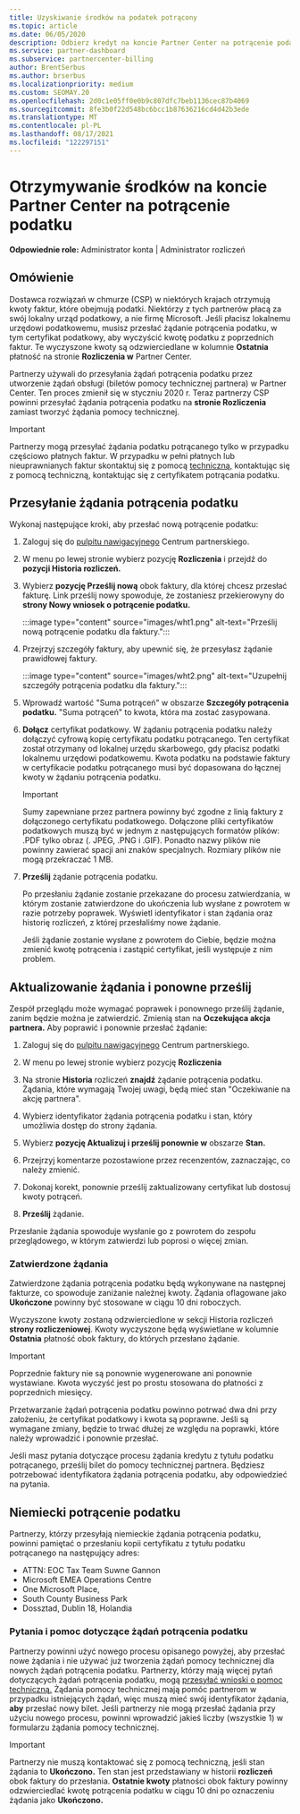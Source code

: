 ```yaml
---
title: Uzyskiwanie środków na podatek potrącony
ms.topic: article
ms.date: 06/05/2020
description: Odbierz kredyt na koncie Partner Center na potrącenie podatku. Informacje obejmują kroki przesyłania żądania potrącenia podatku.
ms.service: partner-dashboard
ms.subservice: partnercenter-billing
author: BrentSerbus
ms.author: brserbus
ms.localizationpriority: medium
ms.custom: SEOMAY.20
ms.openlocfilehash: 2d0c1e05ff0e0b9c807dfc7beb1136cec87b4069
ms.sourcegitcommit: 8fe3b0f22d548bc6bcc1b87636216cd4d42b3ede
ms.translationtype: MT
ms.contentlocale: pl-PL
ms.lasthandoff: 08/17/2021
ms.locfileid: "122297151"
---
```

# <a name="receive-credit-on-your-partner-center-account-for-tax-withholding"></a>Otrzymywanie środków na koncie Partner Center na potrącenie podatku

**Odpowiednie role:** Administrator konta | Administrator rozliczeń

## <a name="overview"></a>Omówienie

Dostawca rozwiązań w chmurze (CSP) w niektórych krajach otrzymują kwoty faktur, które obejmują podatki. Niektórzy z tych partnerów płacą za swój lokalny urząd podatkowy, a nie firmę Microsoft. Jeśli płacisz lokalnemu urzędowi podatkowemu, musisz przesłać żądanie potrącenia podatku, w tym certyfikat podatkowy, aby wyczyścić kwotę podatku z poprzednich faktur. Te wyczyszone kwoty są odzwierciedlane w kolumnie **Ostatnia** płatność na stronie **Rozliczenia w** Partner Center.

Partnerzy używali do przesyłania żądań potrącenia podatku przez utworzenie żądań obsługi (biletów pomocy technicznej partnera) w Partner Center. Ten proces zmienił się w styczniu 2020 r. Teraz partnerzy CSP powinni przesyłać żądania potrącenia podatku na **stronie Rozliczenia** zamiast tworzyć żądania pomocy technicznej.

> [!IMPORTANT]
> Partnerzy mogą przesyłać żądania podatku potrącanego tylko w przypadku częściowo płatnych faktur. W przypadku w pełni płatnych lub nieuprawnianych faktur skontaktuj się z pomocą [techniczną,](report-problems-with-partner-center.md) kontaktując się z pomocą techniczną, kontaktując się z certyfikatem potrącania podatku.

## <a name="submit-a-tax-withholding-request"></a>Przesyłanie żądania potrącenia podatku

Wykonaj następujące kroki, aby przesłać nową potrącenie podatku:

1. Zaloguj się do [pulpitu nawigacyjnego](https://partner.microsoft.com/dashboard/home) Centrum partnerskiego.

2. W menu po lewej stronie wybierz pozycję **Rozliczenia** i przejdź do **pozycji Historia rozliczeń.**

3. Wybierz **pozycję Prześlij nową** obok faktury, dla której chcesz przesłać fakturę. Link prześlij nowy spowoduje, że zostaniesz przekierowyny do **strony Nowy wniosek o potrącenie podatku.**

   :::image type="content" source="images/wht1.png" alt-text="Prześlij nową potrącenie podatku dla faktury.":::

4. Przejrzyj szczegóły faktury, aby upewnić się, że przesyłasz żądanie prawidłowej faktury.

   :::image type="content" source="images/wht2.png" alt-text="Uzupełnij szczegóły potrącenia podatku dla faktury.":::

5. Wprowadź wartość "Suma potrąceń" w obszarze **Szczegóły potrącenia podatku.** "Suma potrąceń" to kwota, która ma zostać zasypowana.

6. **Dołącz** certyfikat podatkowy. W żądaniu potrącenia podatku  należy dołączyć cyfrową kopię certyfikatu podatku potrącanego.  Ten certyfikat został otrzymany od lokalnej urzędu skarbowego, gdy płacisz podatki lokalnemu urzędowi podatkowemu. Kwota podatku na podstawie faktury w certyfikacie podatku potrącanego musi być dopasowana do łącznej kwoty w żądaniu potrącenia podatku.

   > [!IMPORTANT]
   > Sumy zapewniane przez partnera powinny być zgodne z linią faktury z dołączonego certyfikatu podatkowego. Dołączone pliki certyfikatów podatkowych muszą być w jednym z następujących formatów plików: .PDF tylko obraz (. JPEG, .PNG i .GIF). Ponadto nazwy plików nie powinny zawierać spacji ani znaków specjalnych. Rozmiary plików nie mogą przekraczać 1 MB.

7. **Prześlij** żądanie potrącenia podatku.

   Po przesłaniu żądanie zostanie przekazane do procesu zatwierdzania, w którym zostanie zatwierdzone do ukończenia lub wysłane z powrotem w razie potrzeby poprawek. Wyświetl identyfikator i stan żądania oraz  historię rozliczeń, z której przesłaliśmy nowe żądanie.

   Jeśli żądanie zostanie wysłane z powrotem do Ciebie, będzie można zmienić kwotę potrącenia i zastąpić certyfikat, jeśli występuje z nim problem.

## <a name="update-request-and-resubmit"></a>Aktualizowanie żądania i ponowne prześlij

Zespół przeglądu może wymagać poprawek i ponownego prześlij żądanie, zanim będzie można je zatwierdzić. Zmienią stan na **Oczekująca akcja partnera.** Aby poprawić i ponownie przesłać żądanie:

1. Zaloguj się do [pulpitu nawigacyjnego](https://partner.microsoft.com/dashboard/home) Centrum partnerskiego.

2. W menu po lewej stronie wybierz pozycję **Rozliczenia**

3. Na stronie **Historia** rozliczeń **znajdź** żądanie potrącenia podatku. Żądania, które wymagają Twojej uwagi, będą mieć stan "Oczekiwanie na akcję partnera".

4. Wybierz identyfikator żądania potrącenia podatku i stan, który umożliwia dostęp do strony żądania.

5. Wybierz **pozycję Aktualizuj i prześlij ponownie w** obszarze **Stan.**

6. Przejrzyj komentarze pozostawione przez recenzentów, zaznaczając, co należy zmienić.

7. Dokonaj korekt, ponownie prześlij zaktualizowany certyfikat lub dostosuj kwoty potrąceń.

8. **Prześlij** żądanie.

Przesłanie żądania spowoduje wysłanie go z powrotem do zespołu przeglądowego, w którym zatwierdzi lub poprosi o więcej zmian.

### <a name="approved-requests"></a>Zatwierdzone żądania

Zatwierdzone żądania potrącenia podatku będą wykonywane na następnej fakturze, co spowoduje zaniżanie należnej kwoty. Żądania oflagowane jako **Ukończone** powinny być stosowane w ciągu 10 dni roboczych. 

Wyczyszone kwoty zostaną odzwierciedlone w sekcji Historia rozliczeń **strony rozliczeniowej**. Kwoty wyczyszone będą wyświetlane w kolumnie **Ostatnia** płatność obok faktury, do których przesłano żądanie.

   > [!IMPORTANT]
   > Poprzednie faktury nie są ponownie wygenerowane ani ponownie wystawiane. Kwota wyczyść jest po prostu stosowana do płatności z poprzednich miesięcy.

Przetwarzanie żądań potrącenia podatku powinno potrwać dwa dni przy założeniu, że certyfikat podatkowy i kwota są poprawne. Jeśli są wymagane zmiany, będzie to trwać dłużej ze względu na poprawki, które należy wprowadzić i ponownie przesłać.

Jeśli masz pytania dotyczące procesu żądania kredytu z tytułu podatku potrącanego, prześlij bilet do pomocy technicznej partnera. Będziesz potrzebować identyfikatora żądania potrącenia podatku, aby odpowiedzieć na pytania.

## <a name="german-tax-withholding"></a>Niemiecki potrącenie podatku

Partnerzy, którzy przesyłają niemieckie żądania potrącenia podatku, powinni pamiętać o przesłaniu kopii certyfikatu z tytułu podatku potrącanego na następujący adres:

- ATTN: EOC Tax Team Suwne Gannon
- Microsoft EMEA Operations Centre
- One Microsoft Place,
- South County Business Park
- Dossztad, Dublin 18, Holandia

### <a name="questions-and-assistance-for-tax-withholding-requests"></a>Pytania i pomoc dotyczące żądań potrącenia podatku

Partnerzy powinni użyć nowego procesu opisanego powyżej, aby przesłać nowe żądania i nie używać już tworzenia żądań pomocy technicznej dla nowych żądań potrącenia podatku. Partnerzy, którzy mają więcej pytań dotyczących żądań potrącenia podatku, mogą [przesyłać wnioski o pomoc techniczną.](https://partner.microsoft.com/dashboard/support/csp/servicerequests/create?stage=2&topicid=9227afa6-babf-3917-acee-67db7860f5ed) Żądania pomocy technicznej mają pomóc partnerom w przypadku istniejących żądań, więc muszą mieć swój identyfikator żądania, **aby** przesłać nowy bilet. Jeśli partnerzy nie mogą przesłać żądania przy użyciu nowego procesu, powinni wprowadzić jakieś liczby (wszystkie 1) w formularzu żądania pomocy technicznej. 

   > [!IMPORTANT]
   > Partnerzy nie muszą kontaktować się z pomocą techniczną, jeśli stan żądania to **Ukończono.** Ten stan jest przedstawiany w historii **rozliczeń** obok faktury do przesłania. **Ostatnie kwoty** płatności obok faktury powinny odzwierciedlać kwotę potrącenia podatku w ciągu 10 dni po oznaczeniu żądania jako **Ukończono.**
